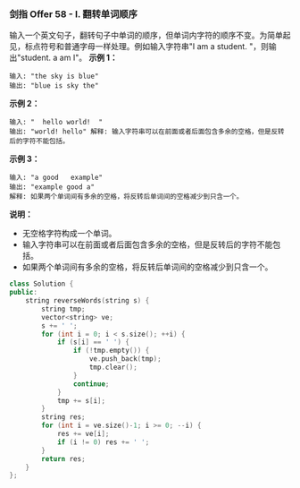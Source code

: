 ### 剑指 Offer 58 - I. 翻转单词顺序
输入一个英文句子，翻转句子中单词的顺序，但单词内字符的顺序不变。为简单起见，标点符号和普通字母一样处理。例如输入字符串"I am a student. "，则输出"student. a am I"。
**示例 1：**
```
输入: "the sky is blue" 
输出: "blue is sky the"
```
**示例 2：**
```
输入: "  hello world!  " 
输出: "world! hello" 解释: 输入字符串可以在前面或者后面包含多余的空格，但是反转后的字符不能包括。
```
**示例 3：**
```
输入: "a good   example" 
输出: "example good a" 
解释: 如果两个单词间有多余的空格，将反转后单词间的空格减少到只含一个。
```
**说明：**
* 无空格字符构成一个单词。
* 输入字符串可以在前面或者后面包含多余的空格，但是反转后的字符不能包括。
* 如果两个单词间有多余的空格，将反转后单词间的空格减少到只含一个。

```cpp
class Solution {
public:
    string reverseWords(string s) {
        string tmp;
        vector<string> ve;
        s += ' ';
        for (int i = 0; i < s.size(); ++i) {
            if (s[i] == ' ') {
                if (!tmp.empty()) {
                    ve.push_back(tmp);
                    tmp.clear();
                }
                continue;
            }
            tmp += s[i];
        }
        string res;
        for (int i = ve.size()-1; i >= 0; --i) {
            res += ve[i];
            if (i != 0) res += ' ';
        }
        return res;
    }
};
```

